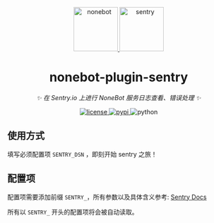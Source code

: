 <!--
 * @Author         : yanyongyu
 * @Date           : 2020-11-23 20:23:12
 * @LastEditors    : yanyongyu
 * @LastEditTime   : 2023-10-18 10:29:34
 * @Description    : None
 * @GitHub         : https://github.com/yanyongyu
-->

<!-- markdownlint-disable MD033 MD036 MD041 -->

<p align="center">
  <a href="https://nonebot.dev/">
    <img src="https://nonebot.dev/logo.png" height="100" alt="nonebot">
  </a>
  <a href="https://sentry.io">
    <img src="https://sentry-brand.storage.googleapis.com/sentry-logo-black.png" height="100" alt="sentry">
  </a>
</p>

<div align="center">

# nonebot-plugin-sentry

_✨ 在 Sentry.io 上进行 NoneBot 服务日志查看、错误处理 ✨_

</div>

<p align="center">
  <a href="https://raw.githubusercontent.com/cscs181/QQ-Github-Bot/master/LICENSE">
    <img src="https://img.shields.io/github/license/cscs181/QQ-Github-Bot.svg" alt="license">
  </a>
  <a href="https://pypi.python.org/pypi/nonebot-plugin-sentry">
    <img src="https://img.shields.io/pypi/v/nonebot-plugin-sentry.svg" alt="pypi">
  </a>
  <img src="https://img.shields.io/badge/python-3.7+-blue.svg" alt="python">
</p>

## 使用方式

填写必须配置项 `SENTRY_DSN` ，即刻开始 sentry 之旅！

## 配置项

配置项需要添加前缀 `SENTRY_`，所有参数以及具体含义参考: [Sentry Docs](https://docs.sentry.io/platforms/python/configuration/options/)

所有以 `SENTRY_` 开头的配置项将会被自动读取。
